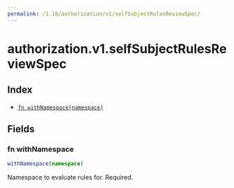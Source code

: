 ```yaml
---
permalink: /1.18/authorization/v1/selfSubjectRulesReviewSpec/
---
```


# authorization.v1.selfSubjectRulesReviewSpec



## Index

* [`fn withNamespace(namespace)`](#fn-withnamespace)

## Fields

### fn withNamespace

```ts
withNamespace(namespace)
```

Namespace to evaluate rules for. Required.